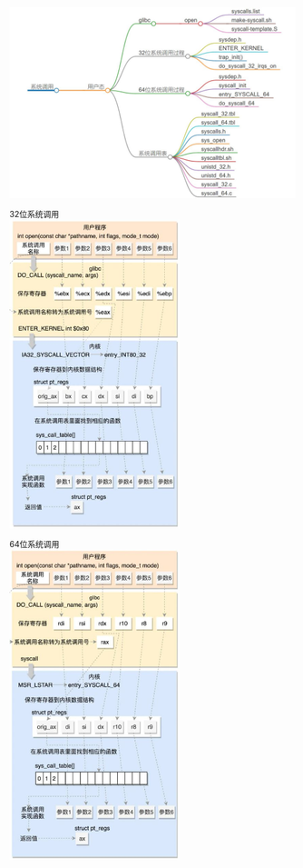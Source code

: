 <img src="https://github.com/Yongli-Lisa/Linux-Notes1/blob/af6badaafc4d0dcbf03d9a84d9fcc1f474426cc2/Img/%E7%94%A8%E6%88%B7%E6%80%81%E7%B3%BB%E7%BB%9F%E8%B0%83%E7%94%A8.JPG" width="700px">

    
32位系统调用   
<img src="https://github.com/Yongli-Lisa/Linux-Notes1/blob/dd9833d91d28a8a2fd829a45794ab6a6b690c6c0/Img/32%E4%BD%8D%E7%B3%BB%E7%BB%9F%E8%B0%83%E7%94%A8.JPG" width="300px">
    
64位系统调用   
<img src="https://github.com/Yongli-Lisa/Linux-Notes1/blob/dd9833d91d28a8a2fd829a45794ab6a6b690c6c0/Img/64%E4%BD%8D%E7%B3%BB%E7%BB%9F%E8%B0%83%E7%94%A8.JPG" width="300px">
